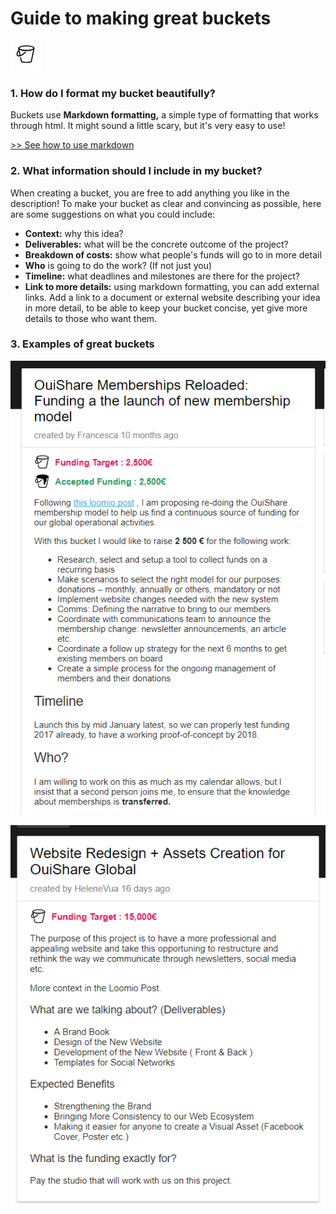 # Guide to making great buckets

![](../../.gitbook/assets/bucketsmall.png)

### 1. How do I format my bucket beautifully?

Buckets use **Markdown formatting,** a simple type of formatting that works through html. It might sound a little scary, but it's very easy to use!

[ &gt;&gt; See how to use markdown](https://www.loomio.org/markdown)

### 2. What information should I include in my bucket?

When creating a bucket, you are free to add anything you like in the description! To make your bucket as clear and convincing as possible, here are some suggestions on what you could include:

* **Context:** why this idea? 
* **Deliverables:** what will be the concrete outcome of the project? 
* **Breakdown of costs:** show what people's funds will go to in more detail
* **Who** is going to do the work? \(If not just you\)
* **Timeline:** what deadlines and milestones are there for the project? 
* **Link to more details:** using markdown formatting, you can add external links. Add a link to a document or external website describing your idea in more detail, to be able to keep your bucket concise, yet give more details to those who want them. 

### 3. Examples of great buckets

![](../../.gitbook/assets/ouishare2.png)

![](../../.gitbook/assets/ouishare3.png)

